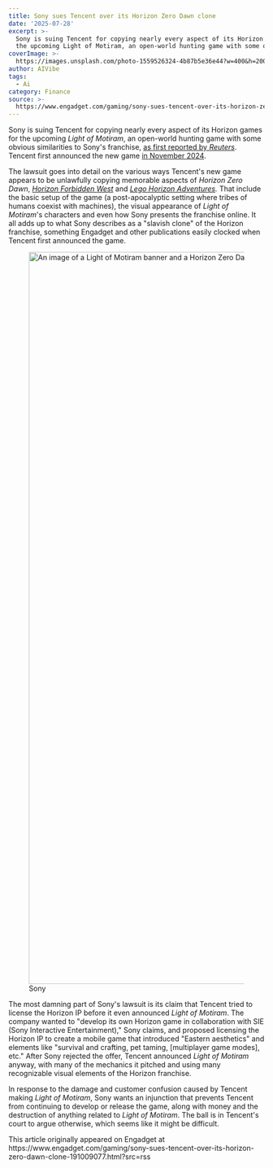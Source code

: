 ```yaml
---
title: Sony sues Tencent over its Horizon Zero Dawn clone
date: '2025-07-28'
excerpt: >-
  Sony is suing Tencent for copying nearly every aspect of its Horizon games for
  the upcoming Light of Motiram, an open-world hunting game with some obv...
coverImage: >-
  https://images.unsplash.com/photo-1559526324-4b87b5e36e44?w=400&h=200&fit=crop&auto=format
author: AIVibe
tags:
  - Ai
category: Finance
source: >-
  https://www.engadget.com/gaming/sony-sues-tencent-over-its-horizon-zero-dawn-clone-191009077.html?src=rss
---
```

<p>Sony is suing Tencent for copying nearly every aspect of its Horizon games for the upcoming <em>Light of Motiram</em>, an open-world hunting game with some obvious similarities to Sony&#39;s franchise, <a data-i13n="elm:context_link;elmt:doNotAffiliate;cpos:1;pos:1" class="no-affiliate-link" href="https://www.reuters.com/legal/litigation/sony-sues-tencent-allegedly-ripping-off-horizon-video-games-2025-07-28/">as first reported by <em>Reuters</em></a>. Tencent first announced the new game <a data-i13n="elm:context_link;elmt:doNotAffiliate;cpos:2;pos:1" class="no-affiliate-link" href="https://www.engadget.com/gaming/pc/a-new-game-from-tencent-looks-like-a-pretty-blatant-horizon-ripoff-174935880.html">in November 2024</a>.</p>
<p>The lawsuit goes into detail on the various ways Tencent&#39;s new game appears to be unlawfully copying memorable aspects of <em>Horizon Zero Dawn</em>, <a data-i13n="elm:context_link;elmt:doNotAffiliate;cpos:3;pos:1" class="no-affiliate-link" href="https://www.engadget.com/horizon-forbidden-west-review-water-robot-dinos-080126554.html"><em>Horizon Forbidden West</em></a> and <a data-i13n="elm:context_link;elmt:doNotAffiliate;cpos:4;pos:1" class="no-affiliate-link" href="https://www.engadget.com/lego-horizon-adventures-might-be-sonys-most-important-game-of-the-year-160026354.html"><em>Lego Horizon Adventures</em></a><em>. </em>That include the basic setup of the game (a post-apocalyptic setting where tribes of humans coexist with machines), the visual appearance of <em>Light of Motiram</em>&#39;s<em>&nbsp;</em>characters and even how Sony presents the franchise online. It all adds up to what Sony describes as a &quot;slavish clone&quot; of the Horizon franchise, something Engadget and other publications easily clocked when Tencent first announced the game.</p>
<span id="end-legacy-contents"></span><figure><img src="https://s.yimg.com/os/creatr-uploaded-images/2025-07/c1ec11a0-6be2-11f0-b6ee-c7e9102dabd5" data-crop-orig-src="https://s.yimg.com/os/creatr-uploaded-images/2025-07/c1ec11a0-6be2-11f0-b6ee-c7e9102dabd5" style="height:1440px;width:2560px;" alt="An image of a Light of Motiram banner and a Horizon Zero Dawn banner. Both feature female character, robot animals and natural landscapes." data-uuid="3beee181-52e3-3bc5-8cc1-79b6a3708b94"><figcaption></figcaption><div class="photo-credit">Sony</div></figure>
<p>The most damning part of Sony&#39;s lawsuit is its claim that Tencent tried to license the Horizon IP before it even announced <em>Light of Motiram</em>. The company wanted to &quot;develop its own Horizon<em>&nbsp;</em>game in collaboration with SIE (Sony Interactive Entertainment),&quot; Sony claims, and proposed licensing the Horizon IP to create a mobile game that introduced &quot;Eastern aesthetics&quot; and elements like &quot;survival and crafting, pet taming, [multiplayer game modes], etc.&quot; After Sony rejected the offer, Tencent announced <em>Light of Motiram</em> anyway, with many of the mechanics it pitched and using many recognizable visual elements of the Horizon franchise.</p>
<p>In response to the damage and customer confusion caused by Tencent making <em>Light of Motiram</em>, Sony wants an injunction that prevents Tencent from continuing to develop or release the game, along with money and the destruction of anything related to <em>Light of Motiram</em>. The ball is in Tencent&#39;s court to argue otherwise, which seems like it might be difficult.</p>This article originally appeared on Engadget at https://www.engadget.com/gaming/sony-sues-tencent-over-its-horizon-zero-dawn-clone-191009077.html?src=rss
